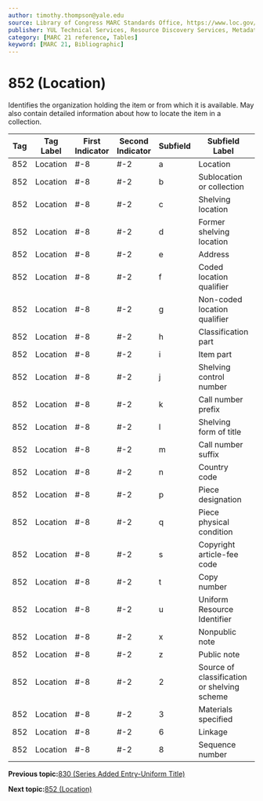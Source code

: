 ```yaml
---
author: timothy.thompson@yale.edu
source: Library of Congress MARC Standards Office, https://www.loc.gov/marc/bibliographic/bd852.html
publisher: YUL Technical Services, Resource Discovery Services, Metadata Services Unit
category: [MARC 21 reference, Tables]
keyword: [MARC 21, Bibliographic]
---
```


# 852 \(Location\)

Identifies the organization holding the item or from which it is available. May also contain detailed information about how to locate the item in a collection.

|Tag|Tag Label|First Indicator|Second Indicator|Subfield|Subfield Label|Repeatable|
|---|---------|---------------|----------------|--------|--------------|----------|
|852|Location|\#-8|\#-2|a|Location|F|
|852|Location|\#-8|\#-2|b|Sublocation or collection|T|
|852|Location|\#-8|\#-2|c|Shelving location|T|
|852|Location|\#-8|\#-2|d|Former shelving location|T|
|852|Location|\#-8|\#-2|e|Address|T|
|852|Location|\#-8|\#-2|f|Coded location qualifier|T|
|852|Location|\#-8|\#-2|g|Non-coded location qualifier|T|
|852|Location|\#-8|\#-2|h|Classification part|F|
|852|Location|\#-8|\#-2|i|Item part|T|
|852|Location|\#-8|\#-2|j|Shelving control number|F|
|852|Location|\#-8|\#-2|k|Call number prefix|T|
|852|Location|\#-8|\#-2|l|Shelving form of title|F|
|852|Location|\#-8|\#-2|m|Call number suffix|T|
|852|Location|\#-8|\#-2|n|Country code|F|
|852|Location|\#-8|\#-2|p|Piece designation|F|
|852|Location|\#-8|\#-2|q|Piece physical condition|F|
|852|Location|\#-8|\#-2|s|Copyright article-fee code|T|
|852|Location|\#-8|\#-2|t|Copy number|F|
|852|Location|\#-8|\#-2|u|Uniform Resource Identifier|T|
|852|Location|\#-8|\#-2|x|Nonpublic note|T|
|852|Location|\#-8|\#-2|z|Public note|T|
|852|Location|\#-8|\#-2|2|Source of classification or shelving scheme|F|
|852|Location|\#-8|\#-2|3|Materials specified|F|
|852|Location|\#-8|\#-2|6|Linkage|F|
|852|Location|\#-8|\#-2|8|Sequence number|F|

**Previous topic:**[830 \(Series Added Entry-Uniform Title\)](../tables/830_bib_table.md)

**Next topic:**[852 \(Location\)](../tables/852_mfhd_table.md)

